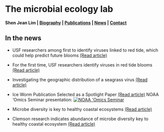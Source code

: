 # The microbial ecology lab
**Shen Jean Lim | [Biography](bio.md) | [Publications](pubs.md) | [News](news.md) | [Contact](contact.md)**

## In the news

- USF researchers among first to identify viruses linked to red tide, which could help predict future blooms [(Read article)](https://www.fox13news.com/news/usf-researchers-among-first-identify-viruses-linked-red-tide-which-could-help-predict-future-blooms)

- For the first time, USF researchers identify viruses in red tide blooms [(Read article)](https://baynews9.com/fl/tampa/news/2025/03/23/red-tide-viruses-blooms)

- Investigating the geographic distribution of a seagrass virus [(Read article)](https://www.usf.edu/marine-science/news/2024/investigating-the-geographic-distribution-of-a-seagrass-virus.aspx)

- Ice Worm Publication Selected as a Spotlight Paper [(Read article)](https://www.aoml.noaa.gov/ice-worm-publication-selected-as-a-spotlight-paper/) NOAA ‘Omics Seminar presentation:
[![NOAA 'Omics Seminar](http://img.youtube.com/vi/N1eFQPc3PNA/0.jpg)](http://www.youtube.com/watch?v=N1eFQPc3PNA "Metagenomic discovery of a marine polychaete")

- Microbe diversity is key to healthy coastal ecosystems [(Read article)](https://www.nsf.gov/news/microbe-diversity-key-healthy-coastal-ecosystems)

- Clemson research indicates abundance of microbe diversity key to healthy coastal ecosystem [(Read article)](https://news.clemson.edu/clemson-research-indicates-abundance-of-microbe-diversity-key-to-healthy-coastal-ecosystem/)
